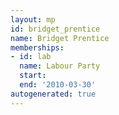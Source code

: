 ```yaml
---
layout: mp
id: bridget_prentice
name: Bridget Prentice
memberships:
- id: lab
  name: Labour Party
  start: 
  end: '2010-03-30'
autogenerated: true
---
```

